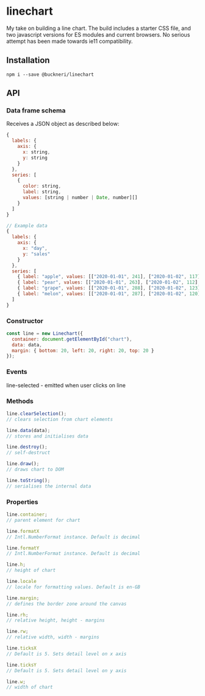 # linechart

My take on building a line chart. The build includes a starter CSS file, and two javascript versions for ES modules and current browsers. No serious attempt has been made towards ie11 compatibility.

## Installation

```shell
npm i --save @buckneri/linechart
```

## API

### Data frame schema

Receives a JSON object as described below:

```javascript
{
  labels: {
    axis: {
      x: string,
      y: string
    }
  },
  series: [
    {
      color: string,
      label: string,
      values: [string | number | Date, number][]
    }
  ]
}

// Example data
{
  labels: {
    axis: {
      x: "day",
      y: "sales"
    }
  },
  series: [
    { label: "apple", values: [["2020-01-01", 241], ["2020-01-02", 117], ["2020-01-03", 12]] },
    { label: "pear", values: [["2020-01-01", 263], ["2020-01-02", 112], ["2020-01-03", 14]] },
    { label: "grape", values: [["2020-01-01", 288], ["2020-01-02", 123], ["2020-01-03", 15]] },
    { label: "melon", values: [["2020-01-01", 287], ["2020-01-02", 120], ["2020-01-03", 16]] }
  ]
}
```

### Constructor

```javascript
const line = new Linechart({
  container: document.getElementById("chart"),
  data: data,
  margin: { bottom: 20, left: 20, right: 20, top: 20 }
});
```

### Events

line-selected - emitted when user clicks on line

### Methods

```javascript
line.clearSelection();
// clears selection from chart elements

line.data(data);
// stores and initialises data

line.destroy();
// self-destruct

line.draw();
// draws chart to DOM

line.toString();
// serialises the internal data
```

### Properties

```javascript
line.container;
// parent element for chart

line.formatX
// Intl.NumberFormat instance. Default is decimal

line.formatY
// Intl.NumberFormat instance. Default is decimal

line.h;
// height of chart

line.locale
// locale for formatting values. Default is en-GB

line.margin;
// defines the border zone around the canvas

line.rh;
// relative height, height - margins

line.rw;
// relative width, width - margins

line.ticksX
// Default is 5. Sets detail level on x axis

line.ticksY
// Default is 5. Sets detail level on y axis

line.w;
// width of chart
```
